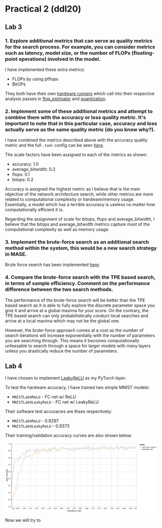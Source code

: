 # Practical 2 (ddl20)


## Lab 3
### 1. Explore additional metrics that can serve as quality metrics for the search process. For example, you can consider metrics such as latency, model size, or the number of FLOPs (floating-point operations) involved in the model.

I have implemented these extra metrics:
- FLOPs by using ptflops
- BitOPs
<!-- - Latency Estimation -->

They both have their own [hardware runners](../machop/chop/actions/search/strategies/runners/hardware/) which call into their respective analysis passes in [flop_estimator](../machop/chop/passes/graph/analysis/flop_estimator/ptflops.py) and [quantization](../machop/chop/passes/graph/analysis/quantization/calculate_bitops.py).

### 2. Implement some of these additional metrics and attempt to combine them with the accuracy or loss quality metric. It's important to note that in this particular case, accuracy and loss actually serve as the same quality metric (do you know why?).

I have combined the metrics described above with the accuracy quality metric and
the full `.toml` config can be seen [here](../coursework/lab3/jsc_my_search.toml).

The scale factors have been assigned to each of the metrics as shown:
- accuracy: 1.0
- average_bitwidth: 0.2
- flops: 0.1
- bitops: 0.2

Accuracy is assigned the highest metric as I believe that is the main objective
of the network architecture search, while other metrics are more related to
computational complexity or hardware/memory usage. Essentially, a model which
has a terrible accuracy is useless no matter how computationally efficient it is.

Regarding the assignment of scale for bitops, flops and average_bitwidth, I
believe that the bitops and average_bitwidth metrics capture most of the computational
complexity as well as memory usage.

### 3. Implement the brute-force search as an additional search method within the system, this would be a new search strategy in MASE.

Brute force search has been implemented [here](../machop/chop/actions/search/strategies/brute_force.py).

### 4. Compare the brute-force search with the TPE based search, in terms of sample efficiency. Comment on the performance difference between the two search methods.

The performance of the brute-force search will be better than the TPE based
search as it is able to fully explore the discrete parameter space you give it
and arrive at a global maxima for your score. On the contrary, the TPE based
search can only probabilistically conduct local searches and arrive at a local
maxima which may not be the global one.

However, the brute-force approach comes at a cost as the number of search
iterations will increase exponentially with the number of parameters you are
searching through. This means it becomes computationally unfeasable to search
through a space for larger models with many layers unless you drastically reduce
the number of parameters.

## Lab 4

I have chosen to implement [LeakyReLU](https://pytorch.org/docs/stable/generated/torch.nn.LeakyReLU.html#torch.nn.LeakyReLU) as my PyTorch layer.

To test the hardware accuracy, I have trained two simple MNIST models:
- `MNISTLab4ReLU` - FC net w/ ReLU
- `MNISTLab4LeakyReLU` - FC net w/ LeakyReLU

Their software test accuracies are thses respectively:
- `MNISTLab4ReLU` - 0.9297
- `MNISTLab4LeakyReLU` - 0.9373

Their training/validation accuracy curves are also shown below.

![Image](./lab4/img/validation_acc.png)

Now we will try to
